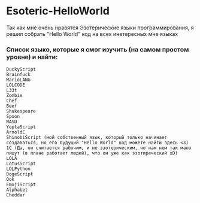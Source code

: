 # Esoteric-HelloWorld
Так как мне очень нравятся Эзотерические языки программирования, я решил собрать "Hello World" код на всех инетересных мне языках 

### Список языко, которые я смог изучить (на самом простом уровне) и найти: 
    DuckyScript
    Brainfuck
    MarioLANG
    LOLCODE
    L33t
    Zombie
    Chef 
    Beef 
    Shakespeare
    Spoon 
    WASD
    YoptaScript
    ArnoldC
    ShinobiScript (мой собственный язык, который только начинает создаваться, но его будущий "Hello World" код можете найти здесь <3)
    1C (Да, он считается рабочим, и не эзотерическим, но нам нем так мало пишут (в плане работает людей), что он уже как эзотиреческий xD)
    LOLA
    LotusScript
    LOLPython
    DogeScript
    Ook
    EmojiScript
    Alphabet
    Cheddar
    
